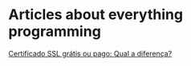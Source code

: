 # Articles about everything programming

[Certificado SSL grátis ou pago: Qual a diferença?](https://www.ssl.net.br/blog/diferenca-entre-certificado-ssl-gratis-e-pago/)

